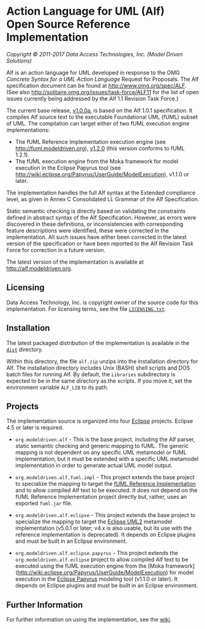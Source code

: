 # Action Language for UML (Alf) <br> Open Source Reference Implementation
_Copyright &copy; 2011-2017 Data Access Technologies, Inc. (Model Driven Solutions)_

Alf is an action language for UML developed in response to the OMG <em>Concrete 
Syntax for a UML Action Language</em> Request for Proposals. The Alf specification 
document can be found at http://www.omg.org/spec/ALF. (See also http://solitaire.omg.org/issues/task-force/ALF11
for the list of open issues currently being addressed by the Alf 1.1 Revision Task Force.)

The current base release, [v1.0.0a](https://github.com/ModelDriven/Alf-Reference-Implementation/releases/tag/v1.0.0a),
is based on the Alf 1.0.1 specification.  It compiles Alf source text to the executable 
Foundational UML (fUML) subset of UML. The compilation can target either of two fUML execution engine implementations:

* The fUML Reference Implementation execution engine (see http://fuml.modeldriven.org), [v1.2.0](https://github.com/ModelDriven/fUML-Reference-Implementation/releases/tag/v1.2.0)
(this version conforms to fUML 1.2.1).
* The fUML execution engine from the Moka framework for model execution in the Eclipse Papyrus tool
(see http://wiki.eclipse.org/Papyrus/UserGuide/ModelExecution), v1.1.0 or later.

The implementation handles the full Alf syntax at the Extended compliance level, as given in Annex C Consolidated 
LL Grammar of the Alf Specification.

Static semantic checking is directly based on validating the constraints defined in abstract syntax of the Alf Specification. 
However, as errors were discovered in these definitions, or inconsistencies with corresponding feature descriptions were identified, 
these were corrected in the implementation. All such issues have either been corrected in the latest version of the specification 
or have been reported to the Alf Revision Task Force for correction in a future version.

The latest version of the implementation is available at http://alf.modeldriven.org. 

## Licensing

Data Access Technology, Inc. is copyright owner of the source code for this implementation. For licensing terms, see 
the file [`LICENSING.txt`](https://github.com/ModelDriven/Alf-Reference-Implementation/blob/master/dist/LICENSING.txt).

## Installation

The latest packaged distribution of the implementation is available in the 
[`dist`](https://github.com/ModelDriven/Alf-Reference-Implementation/tree/master/dist)
directory.

Within this directory, the file `alf.zip` unzips into the installation directory for Alf. 
The installation directory includes Unix (BASH) shell scripts and DOS batch files for running Alf. 
By default, the `Libraries` subdirectory is expected  to be in the same directory as the scripts. 
If you move it, set the environment variable `ALF_LIB` to its path.

## Projects

The implementation source is organized into four [Eclipse](http://www.eclipse.org) projects. Eclipse 4.5 or later is required.

* `org.modeldriven.alf` - This is the base project, including the
Alf parser, static semantic checking and generic mapping to fUML.
The generic mapping is not dependent on any specific UML metamodel or fUML implementation, 
but it must be extended with a specific UML metamodel implementation in order to generate
actual UML model output.
	
* `org.modeldriven.alf.fuml.impl` - This project extends the base
project to specialize the mapping to target the [fUML Reference Implementation](http://fuml.modeldriven.org)
and to allow compiled Alf text to be executed. It does not depend on the
fUML Reference Implementation project directly but, rather, uses an exported
`fuml.jar` file.
	
* `org.modeldriven.alf.eclipse` - This project extends the base
project to specialize the mapping to target the [Eclipse UML2](https://projects.eclipse.org/projects/modeling.mdt.uml2)
metamodel implementation (v5.0.1 or later; v4.x is also usable, but its use with the reference implementation is deprecated). 
It depends on Eclipse plugins and must be built in an Eclipse environment.
	
* `org.modeldriven.alf.eclipse.papyrus` - This project extends the 
`org.modeldriven.alf.eclipse` project to allow compiled Alf text to be executed
using the fUML execution engine from the [Moka framework] (http://wiki.eclipse.org/Papyrus/UserGuide/ModelExecution)
for model execution in the [Eclipse Papyrus](http://www.eclipse.org/papyrus) modeling tool (v1.1.0 or later).
It depends on Eclipse plugins and must be built in an Eclipse environment.

## Further Information

For further information on using the implementation, see the [wiki](https://github.com/ModelDriven/Alf-Reference-Implementation/wiki/Home). 
